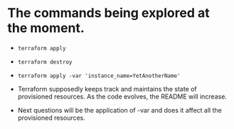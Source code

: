 # The commands being explored at the moment.
 - `terraform apply`
 - `terraform destroy`
 - `terraform apply -var 'instance_name=YetAnotherName'`

 - Terraform supposedly keeps track and maintains the state of provisioned resources. As the code evolves, the README will increase.
 - Next questions will be the application of -var and does it affect all the provisioned resources.
